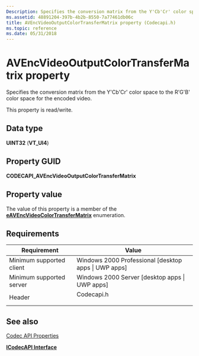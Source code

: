 ```yaml
---
Description: Specifies the conversion matrix from the Y'Cb'Cr' color space to the R'G'B' color space for the encoded video.
ms.assetid: 48891204-397b-4b2b-8550-7a77461db06c
title: AVEncVideoOutputColorTransferMatrix property (Codecapi.h)
ms.topic: reference
ms.date: 05/31/2018
---
```


# AVEncVideoOutputColorTransferMatrix property

Specifies the conversion matrix from the Y'Cb'Cr' color space to the R'G'B' color space for the encoded video.

This property is read/write.

## Data type

**UINT32** (**VT\_UI4**)

## Property GUID

**CODECAPI\_AVEncVideoOutputColorTransferMatrix**

## Property value

The value of this property is a member of the [**eAVEncVideoColorTransferMatrix**](/windows/desktop/api/codecapi/ne-codecapi-eavencvideocolortransfermatrix) enumeration.

## Requirements



| Requirement | Value |
|-------------------------------------|---------------------------------------------------------------------------------------|
| Minimum supported client<br/> | Windows 2000 Professional \[desktop apps \| UWP apps\]<br/>                     |
| Minimum supported server<br/> | Windows 2000 Server \[desktop apps \| UWP apps\]<br/>                           |
| Header<br/>                   | <dl> <dt>Codecapi.h</dt> </dl> |



## See also

<dl> <dt>

[Codec API Properties](codec-api-properties.md)
</dt> <dt>

[**ICodecAPI Interface**](/windows/desktop/api/Strmif/nn-strmif-icodecapi)
</dt> </dl>

 

 




